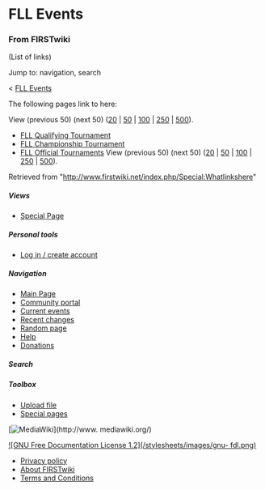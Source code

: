 # FLL Events

### From FIRSTwiki

(List of links)

Jump to: navigation, search

&lt; [FLL Events](/index.php?title=FLL_Events&redirect=no "FLL Events" )  

The following pages link to here:

View (previous 50) (next 50)
([20](/index.php?title=Special:Whatlinkshere/FLL_Events&limit=20&from=0
"Special:Whatlinkshere/FLL Events" ) |
[50](/index.php?title=Special:Whatlinkshere/FLL_Events&limit=50&from=0
"Special:Whatlinkshere/FLL Events" ) |
[100](/index.php?title=Special:Whatlinkshere/FLL_Events&limit=100&from=0
"Special:Whatlinkshere/FLL Events" ) |
[250](/index.php?title=Special:Whatlinkshere/FLL_Events&limit=250&from=0
"Special:Whatlinkshere/FLL Events" ) |
[500](/index.php?title=Special:Whatlinkshere/FLL_Events&limit=500&from=0
"Special:Whatlinkshere/FLL Events" )).

  * [FLL Qualifying Tournament](/index.php/FLL_Qualifying_Tournament "FLL Qualifying Tournament" )
  * [FLL Championship Tournament](/index.php/FLL_Championship_Tournament "FLL Championship Tournament" )
  * [FLL Official Tournaments](/index.php/FLL_Official_Tournaments "FLL Official Tournaments" )
View (previous 50) (next 50)
([20](/index.php?title=Special:Whatlinkshere/FLL_Events&limit=20&from=0
"Special:Whatlinkshere/FLL Events" ) |
[50](/index.php?title=Special:Whatlinkshere/FLL_Events&limit=50&from=0
"Special:Whatlinkshere/FLL Events" ) |
[100](/index.php?title=Special:Whatlinkshere/FLL_Events&limit=100&from=0
"Special:Whatlinkshere/FLL Events" ) |
[250](/index.php?title=Special:Whatlinkshere/FLL_Events&limit=250&from=0
"Special:Whatlinkshere/FLL Events" ) |
[500](/index.php?title=Special:Whatlinkshere/FLL_Events&limit=500&from=0
"Special:Whatlinkshere/FLL Events" )).

Retrieved from "<http://www.firstwiki.net/index.php/Special:Whatlinkshere>"

##### Views

  * [Special Page](/index.php/Special:Whatlinkshere/FLL_Events)

##### Personal tools

  * [Log in / create account](/index.php?title=Special:Userlogin&returnto=Special:Whatlinkshere)

[](/index.php/Main_Page "Main Page" )

##### Navigation

  * [Main Page](/index.php/Main_Page)
  * [Community portal](/index.php/FIRSTwiki:Community_portal)
  * [Current events](/index.php/Current_events)
  * [Recent changes](/index.php/Special:Recentchanges)
  * [Random page](/index.php/Special:Random)
  * [Help](/index.php/Help:Contents)
  * [Donations](/index.php/FIRSTwiki:Site_support)

##### Search



##### Toolbox

  * [Upload file](/index.php/Special:Upload)
  * [Special pages](/index.php/Special:Specialpages)

[![MediaWiki](/skins/common/images/poweredby_mediawiki_88x31.png)](http://www.
mediawiki.org/)

[![GNU Free Documentation License 1.2](/stylesheets/images/gnu-
fdl.png)](http://www.gnu.org/copyleft/fdl.html)

  * [Privacy policy](/index.php/FIRSTwiki:Privacy_policy "FIRSTwiki:Privacy policy" )
  * [About FIRSTwiki](/index.php/FIRSTwiki:About "FIRSTwiki:About" )
  * [Terms and Conditions](/index.php/FIRSTwiki:Terms_and_conditions "FIRSTwiki:Terms and conditions" )

